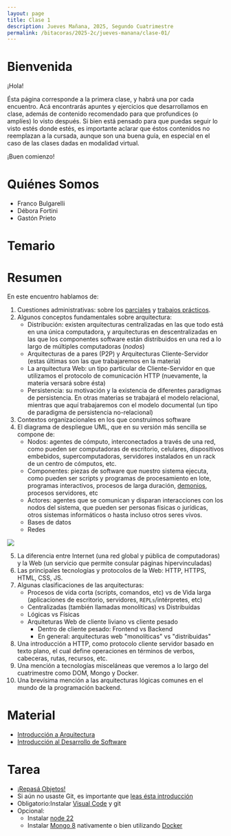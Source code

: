 ```yaml
---
layout: page
title: Clase 1
description: Jueves Mañana, 2025, Segundo Cuatrimestre
permalink: /bitacoras/2025-2c/jueves-manana/clase-01/
---
```


# Bienvenida

¡Hola!

Ésta página corresponde a la primera clase, y habrá una por cada encuentro. Acá encontrarás apuntes y ejercicios que desarrollamos en clase, además de contenido recomendado para que profundices (o amplíes) lo visto después.
Si bien está pensado para que puedas seguir lo visto estés donde estés, es importante aclarar que éstos contenidos no reemplazan a la cursada, aunque son una buena guía, en especial en el caso de las clases dadas en modalidad virtual.

¡Buen comienzo!

# Quiénes Somos

 * Franco Bulgarelli
 * Débora Fortini
 * Gastón Prieto

# Temario

# Resumen

En este encuentro hablamos de:

 1. Cuestiones administrativas: sobre los [parciales](../../../pautas/sobre-los-parciales.md) y [trabajos prácticos](../../../pautas/sobre-los-trabajos-practicos.md).
 2. Algunos conceptos fundamentales sobre arquitectura:
    * Distribución: existen arquitecturas centralizadas en las que todo está en una única computadora, y arquitecturas en descentralizadas en las que los componentes software están distribuidos en una red a lo largo de múltiples computadoras (_nodos_)
    * Arquitecturas de a pares (P2P) y Arquitecturas Cliente-Servidor (estas últimas son las que trabajaremos en la materia)
    * La arquitectura Web: un tipo particular de Cliente-Servidor en que utilizamos el protocolo de comunicación HTTP (nuevamente, la materia versará sobre ésta)
    * Persistencia: su motivación y la existencia de diferentes paradigmas de persistencia. En otras materias se trabajará el modelo relacional, mientras que aquí trabajaremos con el modelo documental (un tipo de paradigma de persistencia no-relacional)
  3. Contextos organizacionales en los que construimos software
  4. El diagrama de despliegue UML, que en su versión más sencilla se compone de:
     * Nodos: agentes de cómputo, interconectados a través de una red, como pueden ser computadoras de escritorio, celulares, dispositivos embebidos, supercomputadoras, servidores instalados en un rack de un centro de cómputos, etc.
     * Componentes: piezas de software que nuestro sistema ejecuta, como pueden ser scripts y programas de procesamiento en  lote, programas interactivos, procesos de larga duración, [demonios](https://es.wikipedia.org/wiki/Daemon_(inform%C3%A1tica)), procesos servidores, etc
     * Actores: agentes que se comunican y disparan interacciones con los nodos del sistema, que pueden ser personas físicas o jurídicas, otros sistemas informáticos o hasta incluso otros seres vivos.
     * Bases de datos
     * Redes

![](https://www.plantuml.com/plantuml/png/IqmkoIzISCx9JCqhIULIuChBJqbL24ujAijC0OfpfIIM92Ob5gSgE049brINn9ByOYukg785NJkuKYuO0oY8eXW0)

  5. La diferencia entre Internet (una red global y pública de computadoras) y la Web (un servicio que permite consular páginas hipervinculadas)
  6. Las principales tecnologías y protocolos de la Web: HTTP, HTTPS, HTML, CSS, JS.
  7. Algunas clasificaciones de las arquitecturas:
     * Procesos de vida corta (scripts, comandos, etc) vs de Vida larga (aplicaciones de escritorio, servidores, `REPLs`/intérpretes, etc)
     * Centralizadas (también llamadas monolíticas) vs Distribuídas
     * Lógicas vs Físicas
     * Arquiteturas Web de cliente liviano vs cliente pesado
        * Dentro de cliente pesado: Frontend vs Backend
        * En general: arquitecturas web "monolíticas" vs "distribuidas"
  8. Una introducción a HTTP, como protocolo cliente servidor basado en texto plano, el cual define operaciones en términos de verbos, cabeceras, rutas, recursos, etc.
  9. Una mención a tecnologías misceláneas que veremos a lo largo del cuatrimestre como DOM, Mongo y Docker.
  10. Una brevísima mención a las arquitecturas lógicas comunes en el mundo de la programación backend.

# Material

 * [Introducción a Arquitectura](https://docs.google.com/document/d/1XaKMrWPA0jntDK29gtEDRw-CoQgWXfHOmdbmihg4MpE/edit?tab=t.0#heading=h.z9jwy1eurzt9)
 * [Introducción al Desarrollo de Software](https://docs.google.com/document/d/10X8VbMkvJ99JOzH2LuIF2DfGQ55IZpO3ba7eT28Ot4o/edit?tab=t.0)


# Tarea

* [¡Repasá Objetos!](https://www.pdep.com.ar/material/apuntes)
* Si aún no usaste Git, es importante que [leas ésta introducción](https://docs.google.com/document/d/1nadC6-rwR2eRC0FYFWuq22pCRyZWXmCiPBuQ0cD-vMI/edit#heading=h.r9wuhoi4rpgq)
* Obligatorio:Instalar [Visual Code](https://code.visualstudio.com/) y git
* Opcional:
  * Instalar [node 22](https://nodejs.org/es/download)
  * Instalar [Mongo 8](https://www.mongodb.com/try/download/community) nativamente o bien utilizando [Docker](https://docs.docker.com/get-started/get-docker/)
